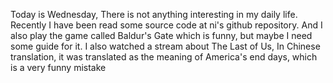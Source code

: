 Today is Wednesday, There is not anything interesting in my daily life. Recently I have been read some source code at ni's github repository. And I also play the game called Baldur's Gate which is funny, but maybe I need some guide for it. I also watched a stream about The Last of Us, In Chinese translation, it was translated as the meaning of America's end days, which is a very funny mistake
